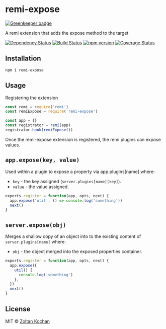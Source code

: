 # remi-expose

[![Greenkeeper badge](https://badges.greenkeeper.io/remijs/remi-expose.svg)](https://greenkeeper.io/)

A remi extension that adds the expose method to the target

[![Dependency Status](https://david-dm.org/remijs/remi-expose/status.svg?style=flat)](https://david-dm.org/remijs/remi-expose)
[![Build Status](https://travis-ci.org/remijs/remi-expose.svg?branch=master)](https://travis-ci.org/remijs/remi-expose)
[![npm version](https://badge.fury.io/js/remi-expose.svg)](http://badge.fury.io/js/remi-expose)
[![Coverage Status](https://coveralls.io/repos/remijs/remi-expose/badge.svg?branch=master&service=github)](https://coveralls.io/github/remijs/remi-expose?branch=master)


## Installation

```
npm i remi-expose
```


## Usage

Registering the extension

```js
const remi = require('remi')
const remiExpose = require('remi-expose')

const app = {}
const registrator = remi(app)
registrator.hook(remiExpose())
```

Once the remi-expose extension is registered, the remi plugins can expose values.

## `app.expose(key, value)`

Used within a plugin to expose a property via app.plugins[name] where:

* `key` - the key assigned (`server.plugins[name][key]`).
* `value` - the value assigned.

```js
exports.register = function(app, opts, next) {
  app.expose('util', () => console.log('something'))
  next()
}
```


## `server.expose(obj)`

Merges a shallow copy of an object into to the existing content of `server.plugins[name]` where:

* `obj` - the object merged into the exposed properties container.

```js
exports.register = function(app, opts, next) {
  app.expose({
    util() {
      console.log('something')
    },
  })
  next()
}
```


## License

MIT © [Zoltan Kochan](https://www.kochan.io)
